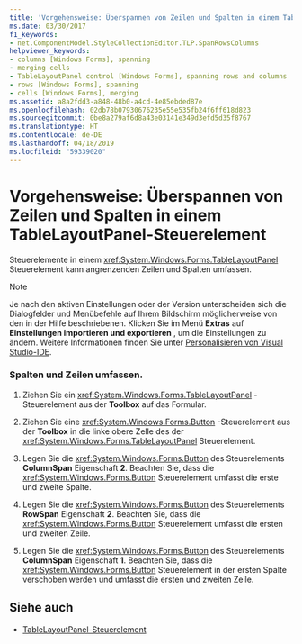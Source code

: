 ```yaml
---
title: 'Vorgehensweise: Überspannen von Zeilen und Spalten in einem TableLayoutPanel-Steuerelement'
ms.date: 03/30/2017
f1_keywords:
- net.ComponentModel.StyleCollectionEditor.TLP.SpanRowsColumns
helpviewer_keywords:
- columns [Windows Forms], spanning
- merging cells
- TableLayoutPanel control [Windows Forms], spanning rows and columns
- rows [Windows Forms], spanning
- cells [Windows Forms], merging
ms.assetid: a8a2fdd3-a848-48b0-a4cd-4e85ebded87e
ms.openlocfilehash: 02db78b07930676235e55e535fb24f6ff618d823
ms.sourcegitcommit: 0be8a279af6d8a43e03141e349d3efd5d35f8767
ms.translationtype: HT
ms.contentlocale: de-DE
ms.lasthandoff: 04/18/2019
ms.locfileid: "59339020"
---
```

# <a name="how-to-span-rows-and-columns-in-a-tablelayoutpanel-control"></a>Vorgehensweise: Überspannen von Zeilen und Spalten in einem TableLayoutPanel-Steuerelement
Steuerelemente in einem <xref:System.Windows.Forms.TableLayoutPanel> Steuerelement kann angrenzenden Zeilen und Spalten umfassen.  
  
> [!NOTE]
>  Je nach den aktiven Einstellungen oder der Version unterscheiden sich die Dialogfelder und Menübefehle auf Ihrem Bildschirm möglicherweise von den in der Hilfe beschriebenen. Klicken Sie im Menü **Extras** auf **Einstellungen importieren und exportieren** , um die Einstellungen zu ändern. Weitere Informationen finden Sie unter [Personalisieren von Visual Studio-IDE](/visualstudio/ide/personalizing-the-visual-studio-ide).  
  
### <a name="to-span-columns-and-rows"></a>Spalten und Zeilen umfassen.  
  
1. Ziehen Sie ein <xref:System.Windows.Forms.TableLayoutPanel> -Steuerelement aus der **Toolbox** auf das Formular.  
  
2. Ziehen Sie eine <xref:System.Windows.Forms.Button> -Steuerelement aus der **Toolbox** in die linke obere Zelle des der <xref:System.Windows.Forms.TableLayoutPanel> Steuerelement.  
  
3. Legen Sie die <xref:System.Windows.Forms.Button> des Steuerelements **ColumnSpan** Eigenschaft **2**. Beachten Sie, dass die <xref:System.Windows.Forms.Button> Steuerelement umfasst die erste und zweite Spalte.  
  
4. Legen Sie die <xref:System.Windows.Forms.Button> des Steuerelements **RowSpan** Eigenschaft **2**. Beachten Sie, dass die <xref:System.Windows.Forms.Button> Steuerelement umfasst die ersten und zweiten Zeile.  
  
5. Legen Sie die <xref:System.Windows.Forms.Button> des Steuerelements **ColumnSpan** Eigenschaft **1**. Beachten Sie, dass die <xref:System.Windows.Forms.Button> Steuerelement in der ersten Spalte verschoben werden und umfasst die ersten und zweiten Zeile.  
  
## <a name="see-also"></a>Siehe auch

- [TableLayoutPanel-Steuerelement](tablelayoutpanel-control-windows-forms.md)

